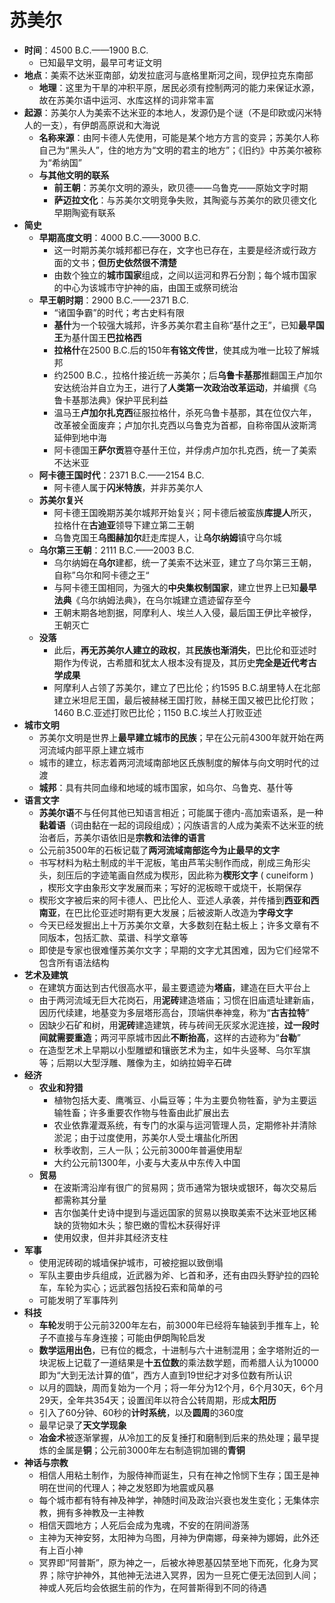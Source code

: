 # 苏美尔
* **时间**：4500 B.C.——1900 B.C.
  * 已知最早文明，最早可考证文明
* **地点**：美索不达米亚南部，幼发拉底河与底格里斯河之间，现伊拉克东南部
  * **地理**：这里为干旱的冲积平原，居民必须有控制两河的能力来保证水源，故在苏美尔语中运河、水库这样的词非常丰富
* **起源**：苏美尔人为美索不达米亚的本地人，发源仍是个谜（不是印欧或闪米特人的一支），有伊朗高原说和大海说
  * **名称来源**：由阿卡德人先使用，可能是某个地方方言的变异；苏美尔人称自己为“黑头人”，住的地方为“文明的君主的地方”；《旧约》中苏美尔被称为“希纳国”
  * **与其他文明的联系**
    * **前王朝**：苏美尔文明的源头，欧贝德——乌鲁克——原始文字时期
    * **萨迈拉文化**：与苏美尔文明竞争失败，其陶瓷与苏美尔的欧贝德文化早期陶瓷有联系
* **简史**
  * **早期高度文明**：4000 B.C.——3000 B.C.
    * 这一时期苏美尔城邦都已存在，文字也已存在，主要是经济或行政方面的文书；**但历史依然很不清楚**
    * 由数个独立的**城市国家**组成，之间以运河和界石分割；每个城市国家的中心为该城市守护神的庙，由国王或祭司统治
  * **早王朝时期**：2900 B.C.——2371 B.C.
    * “诸国争霸”的时代；考古史料有限
    * **基什**为一个较强大城邦，许多苏美尔君主自称“基什之王”，已知**最早国王**为基什国王**巴拉格西**
    * **拉格什**在2500 B.C.后的150年**有铭文传世**，使其成为唯一比较了解城邦
    * 约2500 B.C.，拉格什接近统一苏美尔；后**乌鲁卡基那**推翻国王卢加尔安达统治并自立为王，进行了**人类第一次政治改革运动**，并编撰《乌鲁卡基那法典》保护平民利益
    * 温马王**卢加尔扎克西**征服拉格什，杀死乌鲁卡基那，其在位仅六年，改革被全面废弃；卢加尔扎克西以乌鲁克为首都，自称帝国从波斯湾延伸到地中海
    * 阿卡德国王**萨尔贡**篡夺基什王位，并俘虏卢加尔扎克西，统一了美索不达米亚
  * **阿卡德王国时代**：2371 B.C.——2154 B.C.
    * 阿卡德人属于**闪米特族**，并非苏美尔人
  * **苏美尔复兴**
    * 阿卡德王国晚期苏美尔城邦开始复兴；阿卡德后被蛮族**库提人**所灭，拉格什在**古迪亚**领导下建立第二王朝
    * 乌鲁克国王**乌图赫加尔**赶走库提人，让**乌尔纳姆**镇守乌尔城
  * **乌尔第三王朝**：2111 B.C.——2003 B.C.
    * 乌尔纳姆在**乌尔**建都，统一了美索不达米亚，建立了乌尔第三王朝，自称”乌尔和阿卡德之王“
    * 与阿卡德王国相同，为强大的**中央集权制国家**，建立世界上已知**最早法典**《乌尔纳姆法典》，在乌尔城建立遗迹留存至今
    * 王朝末期各地割据，阿摩利人、埃兰人入侵，最后国王伊比辛被俘，王朝灭亡  
  * **没落**
    * 此后，**再无苏美尔人建立的政权**，其**民族也渐消失**，巴比伦和亚述时期作为传说，古希腊和犹太人根本没有提及，其历史**完全是近代考古学成果**
    * 阿摩利人占领了苏美尔，建立了巴比伦；约1595 B.C.胡里特人在北部建立米坦尼王国，最后被赫梯王国打败，赫梯王国又被巴比伦打败；1460 B.C.亚述打败巴比伦；1150 B.C.埃兰人打败亚述
* **城市文明**
  * 苏美尔文明是世界上**最早建立城市的民族**；早在公元前4300年就开始在两河流域内部平原上建立城市 
  * 城市的建立，标志着两河流域南部地区氏族制度的解体与向文明时代的过渡
  * **城邦**：具有共同血缘和地域的城市国家，如乌尔、乌鲁克、基什等
* **语言文字**
  * **苏美尔语**不与任何其他已知语言相近；可能属于德内-高加索语系，是一种**黏着语**（词由黏在一起的词段组成）；闪族语言的人成为美索不达米亚的统治者后，苏美尔语依旧是**宗教和法律的语言**
  * 公元前3500年的石板记载了**两河流域南部迄今为止最早的文字**
  * 书写材料为粘土制成的半干泥板，笔由芦苇尖制作而成，削成三角形尖头，刻压后的字迹笔画自然成为楔形，因此称为**楔形文字** ( cuneiform ) ，楔形文字由象形文字发展而来；写好的泥板晾干或烧干，长期保存
  * 楔形文字被后来的阿卡德人、巴比伦人、亚述人承袭，并传播到**西亚和西南亚**，在巴比伦亚述时期有更大发展；后被波斯人改造为**字母文字**
  * 今天已经发掘出上十万苏美尔文章，大多数刻在黏土板上；许多文章有不同版本，包括汇款、菜谱、科学文章等
  * 即使是专家也很难懂苏美尔文字；早期的文字尤其困难，因为它们经常不包含所有语法结构
* **艺术及建筑**
  * 在建筑方面达到古代很高水平，最主要遗迹为**塔庙**，建造在巨大平台上
  * 由于两河流域无巨大花岗石，用**泥砖**建造塔庙；习惯在旧庙遗址建新庙，因历代续建，地基变为多层塔形高台，顶端供奉神龛，称为“**古吉拉特**”
  * 因缺少石矿和树，用**泥砖**建造建筑，砖与砖间无灰浆水泥连接，**过一段时间就需要重造**；两河平原城市因此**不断抬高**，这样的古迹称为“**台勒**”
  * 在造型艺术上早期以小型雕塑和镶嵌艺术为主，如牛头竖琴、乌尔军旗等；后期以大型浮雕、雕像为主，如纳拉姆辛石碑
* **经济**
  * **农业和狩猎**
    * 植物包括大麦、鹰嘴豆、小扁豆等；牛为主要负物牲畜，驴为主要运输牲畜；许多重要农作物与牲畜由此扩展出去
    * 农业依靠灌溉系统，有专门的水渠与运河管理人员，定期修补并清除淤泥；由于过度使用，苏美尔人受土壤盐化所困
    * 秋季收割，三人一队；公元前3000年普遍使用犁
    * 大约公元前1300年，小麦与大麦从中东传入中国
  * **贸易**
    * 在波斯湾沿岸有很广的贸易网；货币通常为银块或银环，每次交易后都需称其分量
    * 吉尔伽美什史诗中提到与遥远国家的贸易以换取美索不达米亚地区稀缺的货物如木头；黎巴嫩的雪松木获得好评
    * 使用奴隶，但并非其经济支柱  
* **军事**
  * 使用泥砖砌的城墙保护城市，可被挖掘以致倒塌
  * 军队主要由步兵组成，近武器为斧、匕首和矛，还有由四头野驴拉的四轮车，车轮为实心；远武器包括投石索和简单的弓
  * 可能发明了军事阵列
* **科技**
  * **车轮**发明于公元前3200年左右，前3000年已经将车轴装到手推车上，轮子不直接与车身连接；可能由伊朗陶轮启发
  * **数学运用出色**，已有位的概念，十进制与六十进制混用；金字塔附近的一块泥板上记载了一道结果是**十五位数**的乘法数学题，而希腊人认为10000即为“大到无法计算的值”，西方人直到19世纪才对多位数有所认识
  * 以月的圆缺，周而复始为一个月；将一年分为12个月，6个月30天，6个月29天，全年共354天；设置闰年以符合公转周期，形成**太阳历**
  * 引入了60分钟、60秒的**计时系统**，以及**圆周**的360度
  * 最早记录了**天文学现象**
  * **冶金术**被逐渐掌握，从冷加工的反复捶打和磨制到后来的热处理；最早提炼的金属是**铜**；公元前3000年左右制造铜加锡的**青铜**
* **神话与宗教**
  * 相信人用粘土制作，为服侍神而诞生，只有在神之怜悯下生存；国王是神明在世间的代理人；神之发怒即为地震或风暴
  * 每个城市都有特有神及神学，神随时间及政治兴衰也发生变化；无集体宗教，拥有多神教及一主神教
  * 相信天圆地方；人死后会成为鬼魂，不安的在阴间游荡
  * 主神为天神安努，太阳神为乌图，月神为伊南娜，母亲神为娜姆，此外还有上百小神
  * 冥界即“阿普斯”，原为神之一，后被水神恩基囚禁至地下而死，化身为冥界；除守护神外，其他神无法进入冥界，因为一旦死亡便无法回到人间；神或人死后均会依据生前的作为，在阿普斯得到不同的待遇